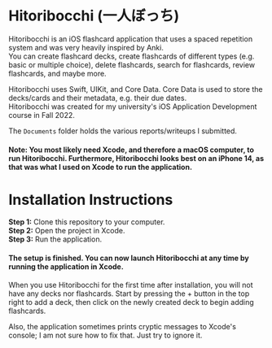 # Hitoribocchi (一人ぼっち)
Hitoribocchi is an iOS flashcard application that uses a spaced repetition system and was very heavily inspired by Anki. \
You can create flashcard decks, create flashcards of different types (e.g. basic or multiple choice), delete flashcards, search for flashcards, review flashcards, and maybe more.

Hitoribocchi uses Swift, UIKit, and Core Data. Core Data is used to store the decks/cards and their metadata, e.g. their due dates. \
Hitoribocchi was created for my university's iOS Application Development course in Fall 2022.

The `Documents` folder holds the various reports/writeups I submitted.

#### Note: You most likely need Xcode, and therefore a macOS computer, to run Hitoribocchi. Furthermore, Hitoribocchi looks best on an iPhone 14, as that was what I used on Xcode to run the application.

# Installation Instructions
**Step 1:** Clone this repository to your computer. \
**Step 2:** Open the project in Xcode. \
**Step 3:** Run the application.

#### The setup is finished. You can now launch Hitoribocchi at any time by running the application in Xcode.

When you use Hitoribocchi for the first time after installation, you will not have any decks nor flashcards. Start by pressing the + button in the top right to add a deck, then click on the newly created deck to begin adding flashcards.

Also, the application sometimes prints cryptic messages to Xcode's console; I am not sure how to fix that. Just try to ignore it.
